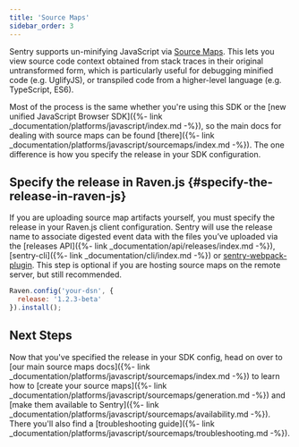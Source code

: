 ```yaml
---
title: 'Source Maps'
sidebar_order: 3
---
```


Sentry supports un-minifying JavaScript via [Source Maps](http://blog.sentry.io/2015/10/29/debuggable-javascript-with-source-maps.html). This lets you view source code context obtained from stack traces in their original untransformed form, which is particularly useful for debugging minified code (e.g. UglifyJS), or transpiled code from a higher-level language (e.g. TypeScript, ES6).

Most of the process is the same whether you're using this SDK or the [new unified JavaScript Browser SDK]({%- link _documentation/platforms/javascript/index.md -%}), so the main docs for dealing with source maps can be found [there]({%- link _documentation/platforms/javascript/sourcemaps/index.md -%}). The one difference is how you specify the release in your SDK configuration.

## Specify the release in Raven.js {#specify-the-release-in-raven-js}

If you are uploading source map artifacts yourself, you must specify the release in your Raven.js client configuration. Sentry will use the release name to associate digested event data with the files you’ve uploaded via the [releases API]({%- link _documentation/api/releases/index.md -%}), [sentry-cli]({%- link _documentation/cli/index.md -%}) or [sentry-webpack-plugin](https://github.com/getsentry/sentry-webpack-plugin). This step is optional if you are hosting source maps on the remote server, but still recommended.

```javascript
Raven.config('your-dsn', {
  release: '1.2.3-beta'
}).install();
```
## Next Steps

Now that you've specified the release in your SDK config, head on over to [our main source maps docs]({%- link _documentation/platforms/javascript/sourcemaps/index.md -%}) to learn how to [create your source maps]({%- link _documentation/platforms/javascript/sourcemaps/generation.md -%}) and [make them available to Sentry]({%- link _documentation/platforms/javascript/sourcemaps/availability.md -%}). There you'll also find a [troubleshooting guide]({%- link _documentation/platforms/javascript/sourcemaps/troubleshooting.md -%}).
